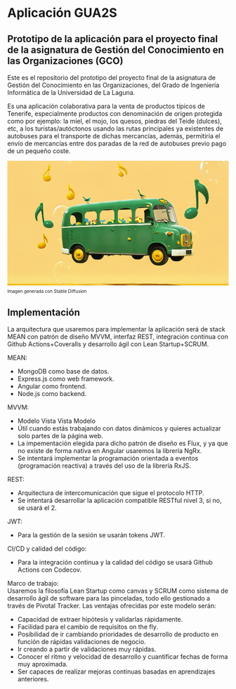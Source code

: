 # Aplicación GUA2S

## Prototipo de la aplicación para el proyecto final de la asignatura de Gestión del Conocimiento en las Organizaciones (GCO) 

Este es el repositorio del prototipo del proyecto final de la asignatura de Gestión del Conocimiento en las Organizaciones, del Grado de Ingeniería Informática de la Universidad de La Laguna.

Es una aplicación colaborativa para la venta de productos típicos de Tenerife, especialmente productos con denominación de origen protegida como por ejemplo: la miel, el mojo, los quesos, piedras del Teide (dulces), etc, a los turistas/autóctonos usando las rutas principales ya existentes de autobuses para el transporte de dichas mercancías, además, permitiría el envío de mercancías entre dos paradas de la red de autobuses previo pago de un pequeño coste.

![Imagen generada con Stable Diffusion](./img/guagua.jpg)
<font size="1"> Imagen generada con Stable Diffusion</font>

## Implementación

La arquitectura que usaremos para implementar la aplicación será de stack MEAN con patrón de
diseño MVVM, interfaz REST, integración continua con Github Actions+Coveralls y desarrollo ágil con Lean Startup+SCRUM.

MEAN:
- MongoDB como base de datos.
- Express.js como web framework.
- Angular como frontend.
- Node.js como backend.

MVVM:
- Modelo Vista Vista Modelo
- Útil cuando estás trabajando con datos dinámicos y quieres actualizar solo partes de la
página web.
- La impementación elegida para dicho patrón de diseño es Flux, y ya que no existe de forma
nativa en Angular usaremos la librería NgRx.
- Se intentará implementar la programación orientada a eventos (programación reactiva) a través del uso de la librería RxJS.

REST:
- Arquitectura de intercomunicación que sigue el protocolo HTTP.
- Se intentará desarrollar la aplicación compatible RESTful nivel 3, si no, se usará el 2.

JWT:
- Para la gestión de la sesión se usarán tokens JWT.

CI/CD y calidad del código:
- Para la integración continua y la calidad del código se usará Github Actions con Codecov.

Marco de trabajo:  
Usaremos la filosofía Lean Startup como canvas y SCRUM como sistema de desarrollo ágil de software para las pinceladas, todo ello gestionado a través de Pivotal Tracker. Las ventajas ofrecidas por este modelo serán:
- Capacidad de extraer hipótesis y validarlas rápidamente.
- Facilidad para el cambio de requisitos on the fly.
- Posibilidad de ir cambiando prioridades de desarrollo de producto en función de rápidas validaciones de negocio.
- Ir creando a partir de validaciones muy rápidas.
- Conocer el ritmo y velocidad de desarrollo y cuantificar fechas de forma muy aproximada.
- Ser capaces de realizar mejoras continuas basadas en aprendizajes anteriores.